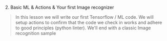 
2. Basic ML & Actions & Your first Image recognizer
> In this lesson we will write our first Tensorflow / ML code. We will setup actions to confirm that the code we check in works and adhere to good principles (python linter). We'll end with a classic Image recognition sample
